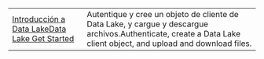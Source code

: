|  |  |
|---------|---------|
| <span data-ttu-id="c98d7-101">[Introducción a Data Lake][1]</span><span class="sxs-lookup"><span data-stu-id="c98d7-101">[Data Lake Get Started][1]</span></span> | <span data-ttu-id="c98d7-102">Autentique y cree un objeto de cliente de Data Lake, y cargue y descargue archivos.</span><span class="sxs-lookup"><span data-stu-id="c98d7-102">Authenticate, create a Data Lake client object, and upload and download files.</span></span> |

[1]: https://azure.microsoft.com/resources/samples/data-lake-store-java-upload-download-get-started/